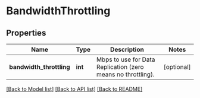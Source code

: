 # BandwidthThrottling

## Properties
Name | Type | Description | Notes
------------ | ------------- | ------------- | -------------
**bandwidth_throttling** | **int** | Mbps to use for Data Replication (zero means no throttling). | [optional] 

[[Back to Model list]](../README.md#documentation-for-models) [[Back to API list]](../README.md#documentation-for-api-endpoints) [[Back to README]](../README.md)


